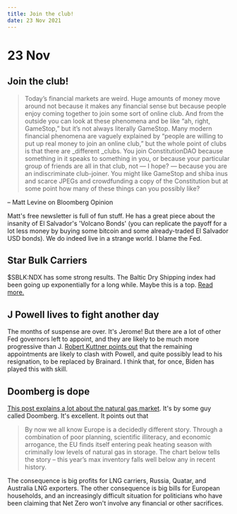```yaml
---
title: Join the club!
date: 23 Nov 2021
---
```


# 23 Nov

## Join the club!

> Today’s financial markets are weird. Huge amounts of money move around not because it makes any financial sense but because people enjoy coming together to join some sort of online club. And from the outside you can look at these phenomena and be like “ah, right, GameStop,” but it’s not always literally GameStop. Many modern financial phenomena are vaguely explained by “people are willing to put up real money to join an online club,” but the whole point of clubs is that there are _different _clubs. You join ConstitutionDAO because something in it speaks to something in you, or because your particular group of friends are all in that club, not — I hope? — because you are an indiscriminate club-joiner. You might like GameStop and shiba inus and scarce JPEGs and crowdfunding a copy of the Constitution but at some point how many of these things can you possibly like?

– Matt Levine on Bloomberg Opinion

Matt's free newsletter is full of fun stuff.
He has a great piece about the insanity of El Salvador's 'Volcano Bonds' (you can replicate the payoff for a lot less money by buying some bitcoin and some already-traded El Salvador USD bonds). 
We do indeed live in a strange world. I blame the Fed.

## Star Bulk Carriers

$SBLK:NDX has some strong results.
The Baltic Dry Shipping index had been going up exponentially for a long while.
Maybe this is a top. 
[Read more.](https://seekingalpha.com/article/4471247-star-bulk-carriers-corp-2021-q3-results-earnings-call-presentation)

## J Powell lives to fight another day

The months of suspense are over. It's Jerome!
But there are a lot of other Fed governors left to appoint, and they are likely to be  much more progressive than J.
[Robert Kuttner points out](https://twitter.com/rkuttnerwrites/status/1331607164763467776?s=20) that the remaining appointments are likely to clash with Powell, and quite possibly lead to his resignation, to be replaced by Brainard. 
I think that, for once,  Biden has played this with skill.

## Doomberg is dope

[This post explains a lot about the natural gas market](https://doomberg.substack.com/p/have-fun-staying-cold?r=nmbt&utm_campaign=post&utm_medium=web&utm_source=copy). It's by some guy called Doomberg. It's excellent. 
It points out that 

> By now we all know Europe is a decidedly different story. Through a combination of poor planning, scientific illiteracy, and economic arrogance, the EU finds itself entering peak heating season with criminally low levels of natural gas in storage. The chart below tells the story – this year’s max inventory falls well below any in recent history.

The consequence is big profits for LNG carriers, Russia, Quatar, and Australia LNG exporters. The other consequence is big bills for European households, and an increasingly difficult situation for politicians who have been claiming that Net Zero won't involve any financial or other sacrifices. 